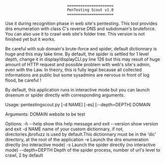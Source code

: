                                 =====================
                                PenTesting Scout v1.0
                                =====================

Use it during recognition phase in web site's pentesting. This tool provides
dns enumeration with class C's reverse DNS and subdomain's bruteforce.
You can also use it to crawl web site's folder tree. This version is not finished
yet but it works.
 
Be careful with sub domain's brute-force and spider, default
dictionnary is huge and this may take time. By default, the spider is settled for
1 level depth, change it in display/displayCLI.py line 126 but this may result of
huge amount of HTTP request and possible problem with web's site's admin, even
with the Law. In theory, this is fully legal because all collected informations
are public but some sysadmins are nervous in front of log flood, be careful !

By default, this application runs in interactive mode but you can launch dnsenum
or spider directly with corresponding arguments.

Usage:
    pentestingscout.py [-d NAME] [-es] [--depth=DEPTH] DOMAIN

Arguments:
    DOMAIN          website to be test

Options:
    -h --help       show this help message and exit
    --version       show version and exit
    -d NAME         name of your custom dictionnary, if not, directories.jbrofuzz
                    is used by default.This dictionnary must be in the 'dic' directory,
                    at the root of the application
    -e              Launch the dns enumeration directly (no interactive mode)
    -s              Launch the spider directly (no interactive mode)
    --depth=DEPTH   Depth of the spider process, number of url's level to crawl, 2 by default
